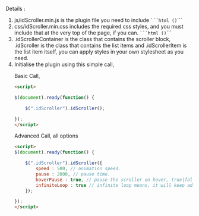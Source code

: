 Details : 

<ol>
<li>js/idScroller.min.js is the plugin file you need to include <code>```html (<script src="path_to_js_folder/idScroller.min.js"></script>)</code>```</li>
<li>css/idScroller.min.css includes the required css styles, and you must include that at the very top of the page, if you can. <code>```html (<link rel="stylesheet" href="path_to_css_folder/idScroller.min.css">)</code>```</li>
<li>.idScrollerContainer is the class that contains the scroller block, .idScroller is the class that contains the list items and .idScrollerItem is the list item itself, you can apply styles in your own stylesheet as you need.</li>
<li>Initialise the plugin using this simple call,

Basic Call,

```html
<script>

$(document).ready(function() {

    $(".idScroller").idScroller();

});
</script>
```

Advanced Call, all options

```html
<script>
$(document).ready(function() {

    $(".idScroller").idScroller({
        speed : 500, // animation speed.
        pause : 2000, // pause time.
        hoverPause : true, // pause the scroller on hover, true|false, default is true.
        infiniteLoop : true // infinite loop means, it will keep adding the elements one after one, on false, it will go back to top after animating the last element, true|false, default is true.
    });

});
</script>
```

</li>

</ol>

